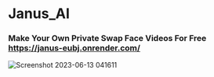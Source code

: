 # Janus_AI
### Make Your Own Private Swap Face Videos For Free https://janus-eubj.onrender.com/
![Screenshot 2023-06-13 041611](https://github.com/brookehorizon/Janus_AI/assets/86805843/cbe8a241-fa29-4c25-9e4f-c90be2cdecd4)
